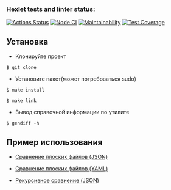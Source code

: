 ### Hexlet tests and linter status:
[![Actions Status](https://github.com/marininiurii/frontend-project-46/workflows/hexlet-check/badge.svg)](https://github.com/marininiurii/frontend-project-46/actions)
[![Node CI](https://github.com/marininiurii/frontend-project-46/actions/workflows/nodeCI.yml/badge.svg)](https://github.com/marininiurii/frontend-project-46/actions/workflows/nodeCI.yml)
[![Maintainability](https://api.codeclimate.com/v1/badges/0c7372bc75fc5eb1225f/maintainability)](https://codeclimate.com/github/marininiurii/frontend-project-46/maintainability)
[![Test Coverage](https://api.codeclimate.com/v1/badges/0c7372bc75fc5eb1225f/test_coverage)](https://codeclimate.com/github/marininiurii/frontend-project-46/test_coverage)

## Установка

* Клонируйте проект
```
$ git clone 
```
* Установите пакет(может потребоваться sudo)
```
$ make install
```
```
$ make link
```
* Вывод справочной информации по утилите
```
$ gendiff -h 
```

## Пример использования

<ul>
  <li><p><a href="https://asciinema.org/a/S02R7gb1kHnS4a8lyocVLCa0t">Сравнение плоских файлов (JSON)</a></p></li>
  <li><p><a href="https://asciinema.org/a/sTmIwo6jfk4U9Mr6yASxl1ECr">Сравнение плоских файлов (YAML)</a></p></li>
  <li><p><a href="https://asciinema.org/a/Zzx8toBB7QFiWs2Ss8MWXgc5w">Рекурсивное сравнение (JSON)</a></p></li>
</ul>
